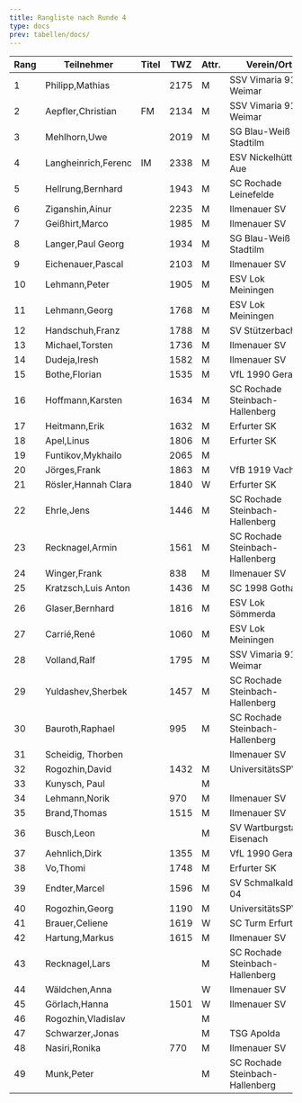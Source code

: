 ```yaml
---
title: Rangliste nach Runde 4
type: docs
prev: tabellen/docs/
---
```



| Rang | Teilnehmer            | Titel | TWZ  | Attr. | Verein/Ort                  | Land | S | R | V | Punkte | Buchholz | SoBerg |
|------|-----------------------|-------|------|-------|-----------------------------|------|---|---|---|--------|----------|--------|
| 1    | Philipp,Mathias        |       | 2175 | M     | SSV Vimaria 91 Weimar        | GER  | 4 | 0 | 0 | 4.0    | 10.5     | 10.50  |
| 2    | Aepfler,Christian      | FM    | 2134 | M     | SSV Vimaria 91 Weimar        | GER  | 3 | 1 | 0 | 3.5    | 10.5     | 8.75   |
| 3    | Mehlhorn,Uwe           |       | 2019 | M     | SG Blau-Weiß Stadtilm        | GER  | 3 | 1 | 0 | 3.5    | 10.0     | 8.75   |
| 4    | Langheinrich,Ferenc    | IM    | 2338 | M     | ESV Nickelhütte Aue          | GER  | 3 | 1 | 0 | 3.5    | 10.0     | 8.25   |
| 5    | Hellrung,Bernhard      |       | 1943 | M     | SC Rochade Leinefelde        | GER  | 3 | 1 | 0 | 3.5    | 8.5      | 7.25   |
| 6    | Ziganshin,Ainur        |       | 2235 | M     | Ilmenauer SV                 | RUS  | 3 | 0 | 1 | 3.0    | 11.0     | 7.00   |
| 7    | Geißhirt,Marco         |       | 1985 | M     | Ilmenauer SV                 | GER  | 3 | 0 | 1 | 3.0    | 10.5     | 6.50   |
| 8    | Langer,Paul Georg      |       | 1934 | M     | SG Blau-Weiß Stadtilm        | GER  | 3 | 0 | 1 | 3.0    | 8.5      | 5.00   |
| 9    | Eichenauer,Pascal      |       | 2103 | M     | Ilmenauer SV                 | GER  | 3 | 0 | 1 | 3.0    | 8.0      | 5.00   |
| 10   | Lehmann,Peter          |       | 1905 | M     | ESV Lok Meiningen            | GER  | 3 | 0 | 1 | 3.0    | 7.5      | 4.00   |
| 11   | Lehmann,Georg          |       | 1768 | M     | ESV Lok Meiningen            | GER  | 2 | 1 | 1 | 2.5    | 10.0     | 4.75   |
| 12   | Handschuh,Franz        |       | 1788 | M     | SV Stützerbach               | GER  | 2 | 1 | 1 | 2.5    | 9.5      | 4.75   |
| 13   | Michael,Torsten        |       | 1736 | M     | Ilmenauer SV                 | GER  | 2 | 1 | 1 | 2.5    | 9.5      | 4.25   |
| 14   | Dudeja,Iresh           |       | 1582 | M     | Ilmenauer SV                 | IND  | 2 | 1 | 1 | 2.5    | 9.0      | 4.50   |
| 15   | Bothe,Florian          |       | 1535 | M     | VfL 1990 Gera                | GER  | 2 | 1 | 1 | 2.5    | 8.0      | 2.75   |
| 16   | Hoffmann,Karsten       |       | 1634 | M     | SC Rochade Steinbach-Hallenberg | GER | 2 | 1 | 1 | 2.5    | 6.5      | 2.75   |
| 17   | Heitmann,Erik          |       | 1632 | M     | Erfurter SK                  | GER  | 2 | 1 | 1 | 2.5    | 6.0      | 3.50   |
| 18   | Apel,Linus             |       | 1806 | M     | Erfurter SK                  | GER  | 2 | 0 | 2 | 2.0    | 11.0     | 4.00   |
| 19   | Funtikov,Mykhailo      |       | 2065 | M     |                             | UKR  | 2 | 0 | 2 | 2.0    | 10.5     | 3.50   |
| 20   | Jörges,Frank           |       | 1863 | M     | VfB 1919 Vacha               | GER  | 2 | 0 | 2 | 2.0    | 9.5      | 3.00   |
| 21   | Rösler,Hannah Clara    |       | 1840 | W     | Erfurter SK                  | GER  | 2 | 0 | 2 | 2.0    | 9.0      | 3.00   |
| 22   | Ehrle,Jens             |       | 1446 | M     | SC Rochade Steinbach-Hallenberg | GER | 2 | 0 | 2 | 2.0    | 8.5      | 2.50   |
| 23   | Recknagel,Armin        |       | 1561 | M     | SC Rochade Steinbach-Hallenberg | GER | 2 | 0 | 2 | 2.0    | 8.0      | 3.00   |
| 24   | Winger,Frank           |       | 838  | M     | Ilmenauer SV                 | GER  | 2 | 0 | 2 | 2.0    | 7.5      | 2.50   |
| 25   | Kratzsch,Luis Anton    |       | 1436 | M     | SC 1998 Gotha                | GER  | 1 | 2 | 1 | 2.0    | 7.5      | 2.25   |
| 26   | Glaser,Bernhard        |       | 1816 | M     | ESV Lok Sömmerda             | GER  | 0 | 4 | 0 | 2.0    | 7.0      | 3.50   |
| 27   | Carrié,René            |       | 1060 | M     | ESV Lok Meiningen            | GER  | 2 | 0 | 2 | 2.0    | 6.5      | 2.00   |
| 28   | Volland,Ralf           |       | 1795 | M     | SSV Vimaria 91 Weimar        | GER  | 1 | 2 | 1 | 2.0    | 6.5      | 1.75   |
| 29   | Yuldashev,Sherbek      |       | 1457 | M     | SC Rochade Steinbach-Hallenberg | GER | 1 | 2 | 1 | 2.0    | 6.0      | 2.25   |
| 30   | Bauroth,Raphael        |       | 995  | M     | SC Rochade Steinbach-Hallenberg | GER | 2 | 0 | 2 | 2.0    | 6.0      | 2.00   |
| 31   | Scheidig, Thorben      |       |      |       | Ilmenauer SV                 | GER  | 1 | 1 | 2 | 1.5    | 10.0     | 3.50   |
| 32   | Rogozhin,David         |       | 1432 | M     | UniversitätsSPVER            | GER  | 1 | 1 | 2 | 1.5    | 9.5      | 2.25   |
| 33   | Kunysch, Paul          |       |      | M     |                             | GER  | 1 | 1 | 2 | 1.5    | 7.5      | 2.00   |
| 34   | Lehmann,Norik          |       | 970  | M     | Ilmenauer SV                 | GER  | 1 | 1 | 2 | 1.5    | 7.5      | 1.50   |
| 35   | Brand,Thomas           |       | 1515 | M     | Ilmenauer SV                 | GER  | 1 | 1 | 2 | 1.5    | 7.0      | 0.75   |
| 36   | Busch,Leon             |       |      | M     | SV Wartburgstadt Eisenach    | GER  | 1 | 1 | 2 | 1.5    | 6.5      | 1.50   |
| 37   | Aehnlich,Dirk          |       | 1355 | M     | VfL 1990 Gera                | GER  | 1 | 1 | 2 | 1.5    | 6.5      | 0.75   |
| 38   | Vo,Thomi               |       | 1748 | M     | Erfurter SK                  | GER  | 1 | 1 | 2 | 1.5    | 5.5      | 0.75   |
| 39   | Endter,Marcel          |       | 1596 | M     | SV Schmalkalden 04           | GER  | 1 | 0 | 3 | 1.0    | 8.0      | 1.00   |
| 40   | Rogozhin,Georg         |       | 1190 | M     | UniversitätsSPVER            | GER  | 1 | 0 | 3 | 1.0    | 7.5      | 0.00   |
| 41   | Brauer,Celiene         |       | 1619 | W     | SC Turm Erfurt               | GER  | 0 | 2 | 2 | 1.0    | 6.5      | 1.25   |
| 42   | Hartung,Markus         |       | 1615 | M     | Ilmenauer SV                 | GER  | 1 | 0 | 0 | 1.0    | 6.5      | 0.50   |
| 43   | Recknagel,Lars         |       |      | M     | SC Rochade Steinbach-Hallenberg | GER | 1 | 0 | 3 | 1.0    | 6.5      | 0.00   |
| 44   | Wäldchen,Anna          |       |      | W     | Ilmenauer SV                 | GER  | 1 | 0 | 3 | 1.0    | 4.5      | 0.00   |
| 45   | Görlach,Hanna          |       | 1501 | W     | Ilmenauer SV                 | GER  | 0 | 1 | 2 | 0.5    | 8.0      | 0.75   |
| 46   | Rogozhin,Vladislav     |       |      | M     |                             | GER  | 0 | 1 | 3 | 0.5    | 7.5      | 0.75   |
| 47   | Schwarzer,Jonas        |       |      | M     | TSG Apolda                   | GER  | 0 | 1 | 3 | 0.5    | 6.5      | 0.50   |
| 48   | Nasiri,Ronika          |       | 770  | M     | Ilmenauer SV                 | GER  | 0 | 0 | 4 | 0.0    | 7.0      | 0.00   |
| 49   | Munk,Peter             |       |      | M     | SC Rochade Steinbach-Hallenberg | GER | 0 | 0 | 4 | 0.0    | 5.5      | 0.00   |
